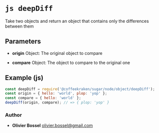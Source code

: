 


<!-- @namespace    sugar.node.object -->

# ```js deepDiff ```


Take two objects and return an object that contains only the differences between them

## Parameters

- **origin**  Object: The original object to compare

- **compare**  Object: The object to compare to the original one



## Example (js)

```js
const deepDiff = require('@coffeekraken/sugar/node/object/deepDiff');
const origin = { hello: 'world', plop: 'yop' };
const compare = { hello: 'world' };
deepDiff(origin, compare); // => { plop: 'yop' }
```


### Author
- **Olivier Bossel** <a href="mailto:olivier.bossel@gmail.com">olivier.bossel@gmail.com</a> 



